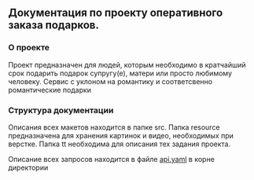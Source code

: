 ## Документация по проекту оперативного заказа подарков.

### О проекте
Проект предназначен для людей, которым необходимо в кратчайший срок подарить подарок супругу(е), матери или просто любимому человеку. Сервис с уклоном на романтику и соответсвенно романтические подарки

### Структура документации
Описания всех макетов находится в папке src.
Папка resource предназначена для хранения картинок и видео, необходимых при верстке.
Папка tt необходима для описания тех задания проекта.

Описание всех запросов находится в файле [api.yaml](..%2Fapi.yaml) в корне директории